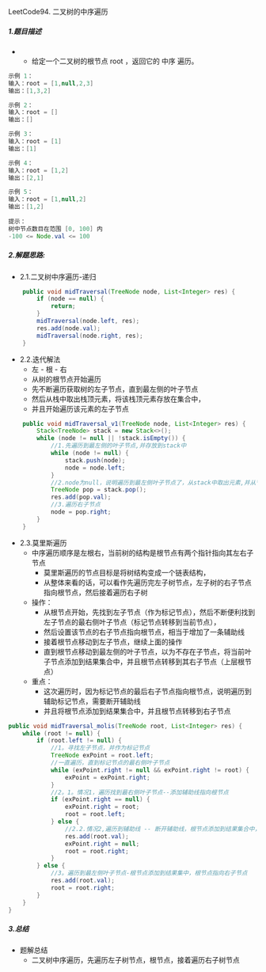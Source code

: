 LeetCode94. 二叉树的中序遍历



##### 1.题目描述

- - 给定一个二叉树的根节点 root ，返回它的 中序 遍历。


~~~java
示例 1：
输入：root = [1,null,2,3]
输出：[1,3,2]

示例 2：
输入：root = []
输出：[]

示例 3：
输入：root = [1]
输出：[1]

示例 4：
输入：root = [1,2]
输出：[2,1]

示例 5：
输入：root = [1,null,2]
输出：[1,2]
 
提示：
树中节点数目在范围 [0, 100] 内
-100 <= Node.val <= 100
~~~

##### 2.解题思路:

- 2.1.二叉树中序遍历-递归

~~~java
    public void midTraversal(TreeNode node, List<Integer> res) {
        if (node == null) {
            return;
        }
        midTraversal(node.left, res);
        res.add(node.val);
        midTraversal(node.right, res);
    }
~~~

- 2.2.迭代解法
  - 左 - 根 - 右
  - 从树的根节点开始遍历
  - 先不断遍历获取树的左子节点，直到最左侧的叶子节点
  - 然后从栈中取出栈顶元素，将该栈顶元素存放在集合中，
  - 并且开始遍历该元素的左子节点

```java
    public void midTraversal_v1(TreeNode node, List<Integer> res) {
        Stack<TreeNode> stack = new Stack<>();
        while (node != null || !stack.isEmpty()) {
            //1.先遍历到最左侧的叶子节点,并存放到stack中
            while (node != null) {
                stack.push(node);
                node = node.left;
            }
            //2.node为null，说明遍历到最左侧叶子节点了，从stack中取出元素,并从节点的右子节点开始从头遍历
            TreeNode pop = stack.pop();
            res.add(pop.val);
            //3.遍历右子节点
            node = pop.right;
        }
    }
```

- 2.3.莫里斯遍历
  - 中序遍历顺序是左根右，当前树的结构是根节点有两个指针指向其左右子节点
     * 莫里斯遍历的节点目标是将树结构变成一个链表结构，
     * 从整体来看的话，可以看作先遍历完左子树节点，左子树的右子节点指向根节点，然后接着遍历右子树
   - 操作：
      * 从根节点开始，先找到左子节点（作为标记节点），然后不断便利找到左子节点的最右侧叶子节点（标记节点转移到当前节点），
      * 然后设置该节点的右子节点指向根节点，相当于增加了一条辅助线
      * 接着根节点移动到左子节点，继续上面的操作
      * 直到根节点移动到最左侧的叶子节点，以为不存在子节点，将当前叶子节点添加到结果集合中，并且根节点转移到其右子节点（上层根节点）
   - 重点：
      * 这次遍历时，因为标记节点的最后右子节点指向根节点，说明遍历到辅助标记节点，需要断开辅助线
      * 并且将根节点添加到结果集合中，并且根节点转移到右子节点

```java
public void midTraversal_molis(TreeNode root, List<Integer> res) {
    while (root != null) {
        if (root.left != null) {
            //1。寻找左子节点，并作为标记节点
            TreeNode exPoint = root.left;
            //一直遍历，直到标记节点的最右侧叶子节点
            while (exPoint.right != null && exPoint.right != root) {
                exPoint = exPoint.right;
            }
            //2。1。情况1，遍历找到最右侧叶子节点--添加辅助线指向根节点
            if (exPoint.right == null) {
                exPoint.right = root;
                root = root.left;
            } else {
                //2.2.情况2,遍历到辅助线 -- 断开辅助线，根节点添加到结果集合中，并将根节点指向右子节点
                res.add(root.val);
                exPoint.right = null;
                root = root.right;
            }
        } else {
            //3。遍历到最左侧叶子节点-根节点添加到结果集中，根节点指向右子节点
            res.add(root.val);
            root = root.right;
        }
    }
}
```

##### 3.总结

- 题解总结
  - 二叉树中序遍历，先遍历左子树节点，根节点，接着遍历右子树节点




